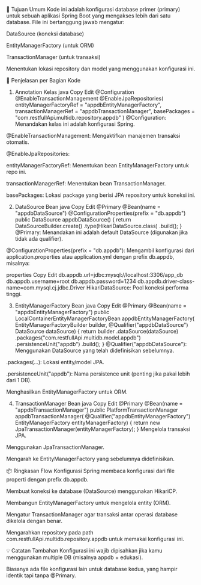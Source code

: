 🔧 Tujuan Umum
Kode ini adalah konfigurasi database primer (primary) untuk sebuah aplikasi Spring Boot yang mengakses lebih dari satu database. File ini bertanggung jawab mengatur:

DataSource (koneksi database)

EntityManagerFactory (untuk ORM)

TransactionManager (untuk transaksi)

Menentukan lokasi repository dan model yang menggunakan konfigurasi ini.

🧩 Penjelasan per Bagian Kode
1. Annotation Kelas
java
Copy
Edit
@Configuration
@EnableTransactionManagement
@EnableJpaRepositories(
        entityManagerFactoryRef = "appdbEntityManagerFactory",
        transactionManagerRef = "appdbTransactionManager",
        basePackages = "com.restfullApi.multidb.repository.appdb"
)
@Configuration: Menandakan kelas ini adalah konfigurasi Spring.

@EnableTransactionManagement: Mengaktifkan manajemen transaksi otomatis.

@EnableJpaRepositories:

entityManagerFactoryRef: Menentukan bean EntityManagerFactory untuk repo ini.

transactionManagerRef: Menentukan bean TransactionManager.

basePackages: Lokasi package yang berisi JPA repository untuk koneksi ini.

2. DataSource Bean
java
Copy
Edit
@Primary
@Bean(name = "appdbDataSource")
@ConfigurationProperties(prefix = "db.appdb")
public DataSource appdbDataSource() {
    return DataSourceBuilder.create()
            .type(HikariDataSource.class)
            .build();
}
@Primary: Menandakan ini adalah default DataSource (digunakan jika tidak ada qualifier).

@ConfigurationProperties(prefix = "db.appdb"): Mengambil konfigurasi dari application.properties atau application.yml dengan prefix db.appdb, misalnya:

properties
Copy
Edit
db.appdb.url=jdbc:mysql://localhost:3306/app_db
db.appdb.username=root
db.appdb.password=1234
db.appdb.driver-class-name=com.mysql.cj.jdbc.Driver
HikariDataSource: Pool koneksi performa tinggi.

3. EntityManagerFactory Bean
java
Copy
Edit
@Primary
@Bean(name = "appdbEntityManagerFactory")
public LocalContainerEntityManagerFactoryBean appdbEntityManagerFactory(
        EntityManagerFactoryBuilder builder,
        @Qualifier("appdbDataSource") DataSource dataSource) {
    return builder
            .dataSource(dataSource)
            .packages("com.restfullApi.multidb.model.appdb")
            .persistenceUnit("appdb")
            .build();
}
@Qualifier("appdbDataSource"): Menggunakan DataSource yang telah didefinisikan sebelumnya.

.packages(...): Lokasi entity/model JPA.

.persistenceUnit("appdb"): Nama persistence unit (penting jika pakai lebih dari 1 DB).

Menghasilkan EntityManagerFactory untuk ORM.

4. TransactionManager Bean
java
Copy
Edit
@Primary
@Bean(name = "appdbTransactionManager")
public PlatformTransactionManager appdbTransactionManager(
        @Qualifier("appdbEntityManagerFactory") EntityManagerFactory entityManagerFactory) {
    return new JpaTransactionManager(entityManagerFactory);
}
Mengelola transaksi JPA.

Menggunakan JpaTransactionManager.

Mengarah ke EntityManagerFactory yang sebelumnya didefinisikan.

📦 Ringkasan Flow Konfigurasi
Spring membaca konfigurasi dari file properti dengan prefix db.appdb.

Membuat koneksi ke database (DataSource) menggunakan HikariCP.

Membangun EntityManagerFactory untuk mengelola entity (ORM).

Mengatur TransactionManager agar transaksi antar operasi database dikelola dengan benar.

Mengarahkan repository pada path com.restfullApi.multidb.repository.appdb untuk memakai konfigurasi ini.

💡 Catatan Tambahan
Konfigurasi ini wajib dipisahkan jika kamu menggunakan multiple DB (misalnya appdb + edukasi).

Biasanya ada file konfigurasi lain untuk database kedua, yang hampir identik tapi tanpa @Primary.


